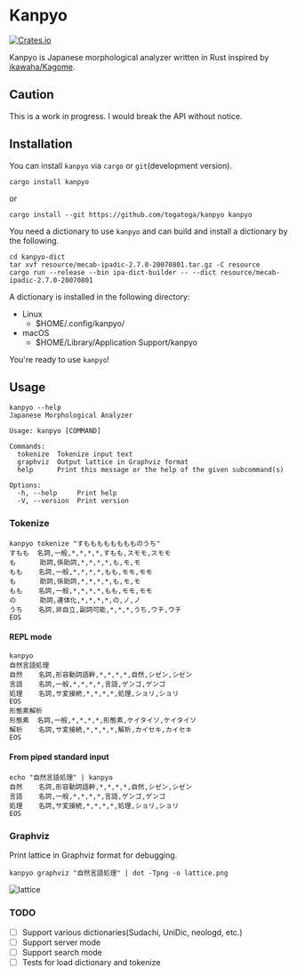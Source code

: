 # Kanpyo

[![Crates.io](https://img.shields.io/crates/v/kanpyo.svg)](https://crates.io/crates/kanpyo)

Kanpyo is Japanese morphological analyzer written in Rust inspired by [ikawaha/Kagome](https://github.com/ikawaha/kagome).

## Caution

This is a work in progress. I would break the API without notice.

## Installation

You can install `kanpyo` via `cargo` or `git`(development version).

```shell script
cargo install kanpyo
```

or

```shell script
cargo install --git https://github.com/togatoga/kanpyo kanpyo
```

You need a dictionary to use `kanpyo` and can build and install a dictionary by the following.

```shell script
cd kanpyo-dict
tar xvf resource/mecab-ipadic-2.7.0-20070801.tar.gz -C resource
cargo run --release --bin ipa-dict-builder -- --dict resource/mecab-ipadic-2.7.0-20070801
```

A dictionary is installed in the following directory:

- Linux
  - $HOME/.config/kanpyo/
- macOS
  - $HOME/Library/Application Support/kanpyo

You're ready to use `kanpyo`!

## Usage

```shell script
kanpyo --help
Japanese Morphological Analyzer

Usage: kanpyo [COMMAND]

Commands:
  tokenize  Tokenize input text
  graphviz  Output lattice in Graphviz format
  help      Print this message or the help of the given subcommand(s)

Options:
  -h, --help     Print help
  -V, --version  Print version
```

### Tokenize

```shell script
kanpyo tokenize "すもももももももものうち"          
すもも  名詞,一般,*,*,*,*,すもも,スモモ,スモモ
も      助詞,係助詞,*,*,*,*,も,モ,モ
もも    名詞,一般,*,*,*,*,もも,モモ,モモ
も      助詞,係助詞,*,*,*,*,も,モ,モ
もも    名詞,一般,*,*,*,*,もも,モモ,モモ
の      助詞,連体化,*,*,*,*,の,ノ,ノ
うち    名詞,非自立,副詞可能,*,*,*,うち,ウチ,ウチ
EOS
```

#### REPL mode

```shell script
kanpyo
自然言語処理
自然    名詞,形容動詞語幹,*,*,*,*,自然,シゼン,シゼン
言語    名詞,一般,*,*,*,*,言語,ゲンゴ,ゲンゴ
処理    名詞,サ変接続,*,*,*,*,処理,ショリ,ショリ
EOS
形態素解析
形態素  名詞,一般,*,*,*,*,形態素,ケイタイソ,ケイタイソ
解析    名詞,サ変接続,*,*,*,*,解析,カイセキ,カイセキ
EOS
```

#### From piped standard input

```shell script
echo "自然言語処理" | kanpyo
自然    名詞,形容動詞語幹,*,*,*,*,自然,シゼン,シゼン
言語    名詞,一般,*,*,*,*,言語,ゲンゴ,ゲンゴ
処理    名詞,サ変接続,*,*,*,*,処理,ショリ,ショリ
EOS
```

### Graphviz

Print lattice in Graphviz format for debugging.

```shell script
kanpyo graphviz "自然言語処理" | dot -Tpng -o lattice.png
```

![lattice](https://github.com/togatoga/kanpyo/assets/7335831/d68ea754-51f9-458e-ac5f-50955be3c581)

### TODO

- [ ] Support various dictionaries(Sudachi, UniDic, neologd, etc.)
- [ ] Support server mode
- [ ] Support search mode
- [ ] Tests for load dictionary and tokenize
